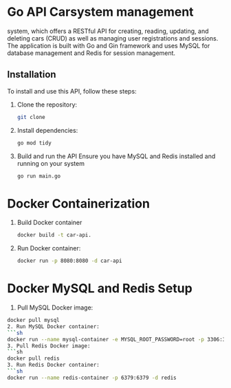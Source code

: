 # Go API Carsystem management

system, which offers a RESTful API for creating, reading, updating, and deleting cars (CRUD) as well as managing user registrations and sessions. The application is built with Go and Gin framework and uses MySQL for database management and Redis for session management.

## Installation

To install and use this API, follow these steps:

1. Clone the repository:
   ```sh
   git clone 
2. Install dependencies:
    ```sh
   go mod tidy
3. Build and run the API
   Ensure you have MySQL and Redis installed and running on your system
   ```sh
   go run main.go

# Docker Containerization

1. Build Docker container
   ```sh
   docker build -t car-api.
2. Run Docker container:
   ```sh
   docker run -p 8080:8080 -d car-api

# Docker MySQL and Redis Setup

1.  Pull MySQL Docker image:
   ```sh
   docker pull mysql
2. Run MySQL Docker container:
   ```sh
   docker run --name mysql-container -e MYSQL_ROOT_PASSWORD=root -p 3306:3306 -d mysql
3. Pull Redis Docker image:
  ```sh
  docker pull redis
3. Run Redis Docker container:
   ```sh
   docker run --name redis-container -p 6379:6379 -d redis
